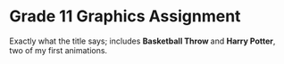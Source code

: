# Grade 11 Graphics Assignment
Exactly what the title says; includes <strong> Basketball Throw </strong> and <strong> Harry Potter</strong>, two of my first animations. 
